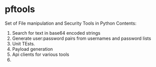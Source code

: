 # pftools
Set of File manipulation and Security Tools in Python
Contents:
1) Search for text in base64 encoded strings
2) Generate user:password pairs from usernames and password lists
3) Unit TEsts.  
4) Payload generation
5) Api clients for various tools
6) 
